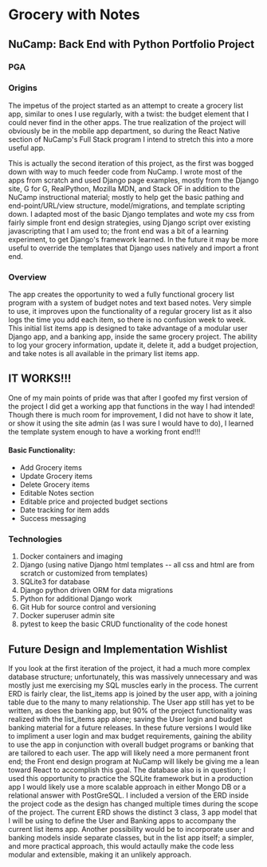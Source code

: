 # Grocery with Notes

## NuCamp: Back End with Python Portfolio Project

### PGA

### Origins
The impetus of the project started as an attempt to create a grocery list app, similar to ones I use regularly, with a twist: the budget element that I could never find in the other apps. The true realization of the project will obviously be in the mobile app department, so during the React Native section of NuCamp's Full Stack program I intend to stretch this into a more useful app.

This is actually the second iteration of this project, as the first was bogged down with way to much feeder code from NuCamp. I wrote most of the apps from scratch and used Django page examples, mostly from the Django site, G for G, RealPython, Mozilla MDN, and Stack OF in addition to the NuCamp instructional material; mostly to help get the basic pathing and end-point/URL/view structure, model/migrations, and template scripting down. I adapted most of the basic Django templates and wote my css from fairly simple front end design strategies, using Django script over existing javascripting that I am used to; the front end was a bit of a learning experiment, to get Django's framework learned. In the future it may be more useful to override the templates that Django uses natively and import a front end.

### Overview
The app creates the opportunity to wed a fully functional grocery list program with a system of budget notes and text based notes. Very simple to use, it improves upon the functionality of a regular grocery list as it also logs the time you add each item, so there is no confusion week to week. This initial list items app is designed to take advantage of a modular user Django app, and a banking app, inside the same grocery project. The ability to log your grocery information, update it, delete it, add a budget projection, and take notes is all available in the primary list items app.

## IT WORKS!!!
One of my main points of pride was that after I goofed my first version of the project I did get a working app that functions in the way I had intended! Though there is much room for improvement, I did not have to show it late, or show it using the site admin (as I was sure I would have to do), I learned the template system enough to have a working front end!!!
#### Basic Functionality:
* Add Grocery items
* Update Grocery items
* Delete Grocery items
* Editable Notes section
* Editable price and projected budget sections
* Date tracking for item adds
* Success messaging

### Technologies
1. Docker containers and imaging
2. Django (using native Django html templates -- all css and html are from scratch or customized from templates)
3. SQLite3 for database
4. Django python driven ORM for data migrations
5. Python for additional Django work
6. Git Hub for source control and versioning
7. Docker superuser admin site 
8. pytest to keep the basic CRUD functionality of the code honest


## Future Design and Implementation Wishlist
If you look at the first iteration of the project, it had a much more complex database structure; unfortunately, this was massively unnecessary and was mostly just me exercising my SQL muscles early in the process. The current ERD is fairly clear, the list_items app is joined by the user app, with a joining table due to the many to many relationship. The User app still has yet to be written, as does the banking app, but 90% of the project functionality was realized with the list_items app alone; saving the User login and budget banking material for a future releases. In these future versions I would like to impliment a user login and max budget requirements, gaining the ability to use the app in conjunction with overall budget programs or banking that are tailored to each user.
The app will likely need a more permanent front end; the Front end design program at NuCamp will likely be giving me a lean toward React to accomplish this goal. The database also is in question; I used this opportunity to practice the SQLite framework but in a production app I would likely use a more scalable approach in either Mongo DB or a relational answer with PostGreSQL.
I included a version of the ERD inside the project code as the design has changed multiple times during the scope of the project. The current ERD shows the distinct 3 class, 3 app model that I will be using to define the User and Banking apps to accompany the current list items app. Another possibility would be to incorporate user and banking models inside separate classes, but in the list app itself; a simpler, and more practical approach, this would actaully make the code less modular and extensible, making it an unlikely approach.

